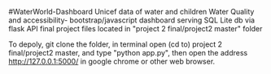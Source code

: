 #WaterWorld-Dashboard
Unicef data of water and children
Water Quality and accessibility- bootstrap/javascript dashboard serving SQL Lite db via flask API
final project files located in "project 2 final/project2 master" folder  

To depoly, git clone the folder, in terminal open (cd to) project 2 final/project2 master, and type "python app.py", then open the address http://127.0.0.1:5000/ in google chrome or other web browser.
